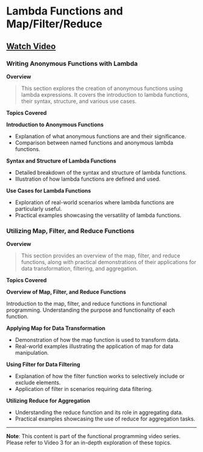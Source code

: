 # Lambda Functions and Map/Filter/Reduce

## [Watch Video](#)

### Writing Anonymous Functions with Lambda

**Overview**

> This section explores the creation of anonymous functions using lambda expressions. It covers the introduction to lambda functions, their syntax, structure, and various use cases.

**Topics Covered**

**Introduction to Anonymous Functions**
- Explanation of what anonymous functions are and their significance.
- Comparison between named functions and anonymous lambda functions.

**Syntax and Structure of Lambda Functions**
- Detailed breakdown of the syntax and structure of lambda functions.
- Illustration of how lambda functions are defined and used.

**Use Cases for Lambda Functions**
- Exploration of real-world scenarios where lambda functions are particularly useful.
- Practical examples showcasing the versatility of lambda functions.

### Utilizing Map, Filter, and Reduce Functions

**Overview**

> This section provides an overview of the map, filter, and reduce functions, along with practical demonstrations of their applications for data transformation, filtering, and aggregation.

**Topics Covered**

**Overview of Map, Filter, and Reduce Functions**

Introduction to the map, filter, and reduce functions in functional programming.
Understanding the purpose and functionality of each function.

**Applying Map for Data Transformation**

- Demonstration of how the map function is used to transform data.
- Real-world examples illustrating the application of map for data manipulation.

**Using Filter for Data Filtering**

- Explanation of how the filter function works to selectively include or exclude elements.
- Application of filter in scenarios requiring data filtering.

**Utilizing Reduce for Aggregation**

- Understanding the reduce function and its role in aggregating data.
- Practical examples showcasing the use of reduce for aggregation tasks.

---
**Note**: This content is part of the functional programming video series. Please refer to Video 3 for an in-depth exploration of these topics.